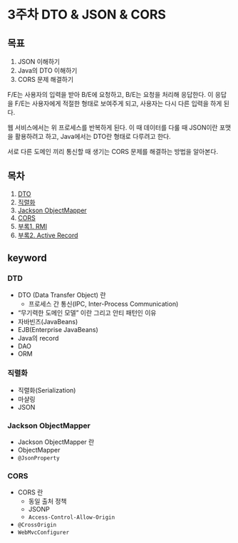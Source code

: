 # 3주차 DTO & JSON & CORS

## 목표

1. JSON 이해하기
2. Java의 DTO 이해하기
3. CORS 문제 해결하기

F/E는 사용자의 입력을 받아 B/E에 요청하고, B/E는 요청을 처리해 응답한다. 이 응답을 F/E는 사용자에게 적절한 형태로 보여주게 되고, 사용자는 다시 다른 입력을 하게 된다.

웹 서비스에서는 위 프로세스를 반복하게 된다. 이 때 데이터를 다룰 때 JSON이란 포맷을 활용하려고 하고, Java에서는 DTO란 형태로 다루려고 한다.

서로 다른 도메인 끼리 통신할 때 생기는 CORS 문제를 해결하는 방법을 알아본다.

## 목차

1. [DTO](./dto.md)
2. [직렬화](./serialization.md)
3. [Jackson ObjectMapper](./jackson-object-mapper.md)
4. [CORS](./cors.md)
5. [부록1. RMI](./rmi.md)
6. [부록2. Active Record](./active-record.md)

## keyword

### DTD

- DTO (Data Transfer Object) 란
  - 프로세스 간 통신(IPC, Inter-Process Communication)
- “무기력한 도메인 모델” 이란 그리고 안티 패턴인 이유
- 자바빈즈(JavaBeans)
- EJB(Enterprise JavaBeans)
- Java의 record
- DAO
- ORM

### 직렬화

- 직렬화(Serialization)
- 마샬링
- JSON

### Jackson ObjectMapper

- Jackson ObjectMapper 란
- ObjectMapper
- `@JsonProperty`

### CORS

- CORS 란
  - 동일 출처 정책
  - JSONP
  - `Access-Control-Allow-Origin`
- `@CrossOrigin`
- `WebMvcConfigurer`
